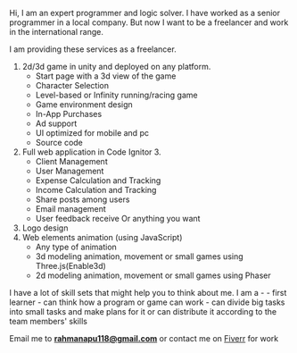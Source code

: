 <meta name="google-site-verification" content="hwx0A1R2NaWMCbK9mJm1uPa4We8DbjnpqoT5m_B1ptI" />

Hi, I am an expert programmer and logic solver. I have worked as a senior programmer in a local company. But now I want to be a freelancer and work in the international range.

I am providing these services as a freelancer.

1. 2d/3d game in unity and deployed on any platform.
     - Start page with a 3d view of the game
     - Character Selection
     - Level-based or Infinity running/racing game
     - Game environment design
     - In-App Purchases
     - Ad support
     - UI optimized for mobile and pc
     - Source code
2. Full web application in Code Ignitor 3.
    - Client Management
    - User Management
    - Expense Calculation and Tracking
    - Income Calculation and Tracking
    - Share posts among users
    - Email management
    - User feedback receive
    Or anything you want
3. Logo design
4. Web elements animation (using JavaScript)
   -  Any type of animation
    - 3d modeling animation, movement or small games using Three.js(Enable3d)
    - 2d modeling animation, movement or small games using Phaser

I have a lot of skill sets that might help you to think about me.
I am a -
         - first learner
         - can think how a program or game can work
         - can divide big tasks into small tasks and make plans for it
           or can distribute it according to the team members' skills
         
Email me to **rahmanapu118@gmail.com** or contact me on [Fiverr](https://www.fiverr.com/mmar58) for work
